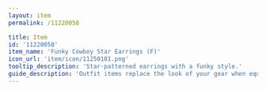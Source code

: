 ```yaml
---
layout: item
permalink: /11220058

title: Item
id: '11220058'
item_name: 'Funky Cowboy Star Earrings (F)'
icon_url: 'item/icon/11250101.png'
tooltip_description: 'Star-patterned earrings with a funky style.'
guide_description: 'Outfit items replace the look of your gear when equipped.'
---
```

